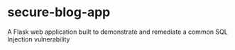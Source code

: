 # secure-blog-app
A Flask web application built to demonstrate and remediate a common SQL Injection vulnerability
